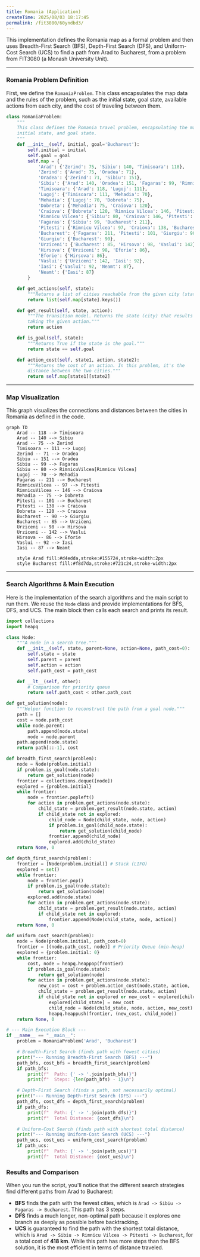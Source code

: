 ```yaml
---
title: Romania (Application)
createTime: 2025/08/03 18:17:45
permalink: /fit3080/60yndbd3/
---
```


This implementation defines the Romania map as a formal problem and then uses Breadth-First Search (BFS), Depth-First Search (DFS), and Uniform-Cost Search (UCS) to find a path from Arad to Bucharest, from a problem from FIT3080 (a Monash University Unit).

-----

### Romania Problem Definition

First, we define the `RomaniaProblem`. This class encapsulates the map data and the rules of the problem, such as the initial state, goal state, available actions from each city, and the cost of traveling between them.

```python
class RomaniaProblem:
    """
    This class defines the Romania travel problem, encapsulating the map,
    initial state, and goal state.
    """
    def __init__(self, initial, goal='Bucharest'):
        self.initial = initial
        self.goal = goal
        self.map = {
            'Arad': {'Zerind': 75, 'Sibiu': 140, 'Timisoara': 118},
            'Zerind': {'Arad': 75, 'Oradea': 71},
            'Oradea': {'Zerind': 71, 'Sibiu': 151},
            'Sibiu': {'Arad': 140, 'Oradea': 151, 'Fagaras': 99, 'Rimnicu Vilcea': 80},
            'Timisoara': {'Arad': 118, 'Lugoj': 111},
            'Lugoj': {'Timisoara': 111, 'Mehadia': 70},
            'Mehadia': {'Lugoj': 70, 'Dobreta': 75},
            'Dobreta': {'Mehadia': 75, 'Craiova': 120},
            'Craiova': {'Dobreta': 120, 'Rimnicu Vilcea': 146, 'Pitesti': 138},
            'Rimnicu Vilcea': {'Sibiu': 80, 'Craiova': 146, 'Pitesti': 97},
            'Fagaras': {'Sibiu': 99, 'Bucharest': 211},
            'Pitesti': {'Rimnicu Vilcea': 97, 'Craiova': 138, 'Bucharest': 101},
            'Bucharest': {'Fagaras': 211, 'Pitesti': 101, 'Giurgiu': 90, 'Urziceni': 85},
            'Giurgiu': {'Bucharest': 90},
            'Urziceni': {'Bucharest': 85, 'Hirsova': 98, 'Vaslui': 142},
            'Hirsova': {'Urziceni': 98, 'Eforie': 86},
            'Eforie': {'Hirsova': 86},
            'Vaslui': {'Urziceni': 142, 'Iasi': 92},
            'Iasi': {'Vaslui': 92, 'Neamt': 87},
            'Neamt': {'Iasi': 87}
        }

    def get_actions(self, state):
        """Returns a list of cities reachable from the given city (state)."""
        return list(self.map[state].keys())

    def get_result(self, state, action):
        """The transition model. Returns the state (city) that results from
        taking the given action."""
        return action

    def is_goal(self, state):
        """Returns True if the state is the goal."""
        return state == self.goal

    def action_cost(self, state1, action, state2):
        """Returns the cost of an action. In this problem, it's the
        distance between the two cities."""
        return self.map[state1][state2]
```

-----

### Map Visualization

This graph visualizes the connections and distances between the cities in Romania as defined in the code.

```mermaid
graph TD
    Arad -- 118 --> Timisoara
    Arad -- 140 --> Sibiu
    Arad -- 75 --> Zerind
    Timisoara -- 111 --> Lugoj
    Zerind -- 71 --> Oradea
    Sibiu -- 151 --> Oradea
    Sibiu -- 99 --> Fagaras
    Sibiu -- 80 --> RimnicuVilcea[Rimnicu Vilcea]
    Lugoj -- 70 --> Mehadia
    Fagaras -- 211 --> Bucharest
    RimnicuVilcea -- 97 --> Pitesti
    RimnicuVilcea -- 146 --> Craiova
    Mehadia -- 75 --> Dobreta
    Pitesti -- 101 --> Bucharest
    Pitesti -- 138 --> Craiova
    Dobreta -- 120 --> Craiova
    Bucharest -- 90 --> Giurgiu
    Bucharest -- 85 --> Urziceni
    Urziceni -- 98 --> Hirsova
    Urziceni -- 142 --> Vaslui
    Hirsova -- 86 --> Eforie
    Vaslui -- 92 --> Iasi
    Iasi -- 87 --> Neamt

    style Arad fill:#d4edda,stroke:#155724,stroke-width:2px
    style Bucharest fill:#f8d7da,stroke:#721c24,stroke-width:2px
```

-----

### Search Algorithms & Main Execution

Here is the implementation of the search algorithms and the main script to run them. We reuse the `Node` class and provide implementations for BFS, DFS, and UCS. The main block then calls each search and prints its result.

```python
import collections
import heapq

class Node:
    """A node in a search tree."""
    def __init__(self, state, parent=None, action=None, path_cost=0):
        self.state = state
        self.parent = parent
        self.action = action
        self.path_cost = path_cost

    def __lt__(self, other):
        # Comparison for priority queue
        return self.path_cost < other.path_cost

def get_solution(node):
    """Helper function to reconstruct the path from a goal node."""
    path = []
    cost = node.path_cost
    while node.parent:
        path.append(node.state)
        node = node.parent
    path.append(node.state)
    return path[::-1], cost

def breadth_first_search(problem):
    node = Node(problem.initial)
    if problem.is_goal(node.state):
        return get_solution(node)
    frontier = collections.deque([node])
    explored = {problem.initial}
    while frontier:
        node = frontier.popleft()
        for action in problem.get_actions(node.state):
            child_state = problem.get_result(node.state, action)
            if child_state not in explored:
                child_node = Node(child_state, node, action)
                if problem.is_goal(child_node.state):
                    return get_solution(child_node)
                frontier.append(child_node)
                explored.add(child_state)
    return None, 0

def depth_first_search(problem):
    frontier = [Node(problem.initial)] # Stack (LIFO)
    explored = set()
    while frontier:
        node = frontier.pop()
        if problem.is_goal(node.state):
            return get_solution(node)
        explored.add(node.state)
        for action in problem.get_actions(node.state):
            child_state = problem.get_result(node.state, action)
            if child_state not in explored:
                frontier.append(Node(child_state, node, action))
    return None, 0

def uniform_cost_search(problem):
    node = Node(problem.initial, path_cost=0)
    frontier = [(node.path_cost, node)] # Priority Queue (min-heap)
    explored = {problem.initial: 0}
    while frontier:
        cost, node = heapq.heappop(frontier)
        if problem.is_goal(node.state):
            return get_solution(node)
        for action in problem.get_actions(node.state):
            new_cost = cost + problem.action_cost(node.state, action, '')
            child_state = problem.get_result(node.state, action)
            if child_state not in explored or new_cost < explored[child_state]:
                explored[child_state] = new_cost
                child_node = Node(child_state, node, action, new_cost)
                heapq.heappush(frontier, (new_cost, child_node))
    return None, 0

# --- Main Execution Block ---
if __name__ == "__main__":
    problem = RomaniaProblem('Arad', 'Bucharest')

    # Breadth-First Search (finds path with fewest cities)
    print("--- Running Breadth-First Search (BFS) ---")
    path_bfs, cost_bfs = breadth_first_search(problem)
    if path_bfs:
        print(f"  Path: {' -> '.join(path_bfs)}")
        print(f"  Steps: {len(path_bfs) - 1}\n")

    # Depth-First Search (finds a path, not necessarily optimal)
    print("--- Running Depth-First Search (DFS) ---")
    path_dfs, cost_dfs = depth_first_search(problem)
    if path_dfs:
        print(f"  Path: {' -> '.join(path_dfs)}")
        print(f"  Total Distance: {cost_dfs}\n")

    # Uniform-Cost Search (finds path with shortest total distance)
    print("--- Running Uniform-Cost Search (UCS) ---")
    path_ucs, cost_ucs = uniform_cost_search(problem)
    if path_ucs:
        print(f"  Path: {' -> '.join(path_ucs)}")
        print(f"  Total Distance: {cost_ucs}\n")
```

### Results and Comparison

When you run the script, you'll notice that the different search strategies find different paths from Arad to Bucharest:

  * **BFS** finds the path with the fewest cities, which is `Arad -> Sibiu -> Fagaras -> Bucharest`. This path has 3 steps.
  * **DFS** finds a much longer, non-optimal path because it explores one branch as deeply as possible before backtracking.
  * **UCS** is guaranteed to find the path with the shortest total distance, which is `Arad -> Sibiu -> Rimnicu Vilcea -> Pitesti -> Bucharest`, for a total cost of **418 km**. While this path has more steps than the BFS solution, it is the most efficient in terms of distance traveled.